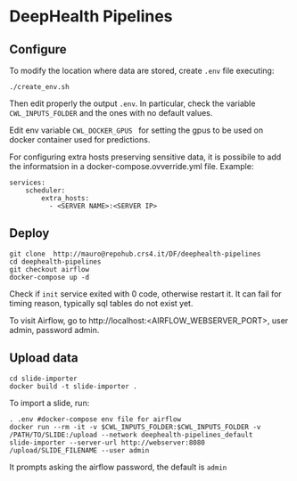 # DeepHealth Pipelines


## Configure

To modify the location where data are stored, create ```.env``` file executing:
```
./create_env.sh
```
Then edit properly the output ```.env```. In particular, check the variable ```CWL_INPUTS_FOLDER``` and the ones with no default values.


Edit env variable ```CWL_DOCKER_GPUS ``` for setting the gpus to be used on docker container used for predictions.


For configuring extra hosts preserving sensitive data, it is possibile to add the informatsion in a docker-compose.ovverride.yml file.
Example:

```
services:
    scheduler:
        extra_hosts:
          - <SERVER NAME>:<SERVER IP>
```


## Deploy

```
git clone  http://mauro@repohub.crs4.it/DF/deephealth-pipelines
cd deephealth-pipelines
git checkout airflow
docker-compose up -d
```

Check if ```init``` service exited with 0 code, otherwise restart it. It can fail for timing reason, typically sql tables do not exist yet.

To visit Airflow, go to http://localhost:<AIRFLOW_WEBSERVER_PORT>, user admin, password admin.



## Upload data

```
cd slide-importer
docker build -t slide-importer .
```

To import a slide, run:
```
. .env #docker-compose env file for airflow
docker run --rm -it -v $CWL_INPUTS_FOLDER:$CWL_INPUTS_FOLDER -v /PATH/TO/SLIDE:/upload --network deephealth-pipelines_default     slide-importer --server-url http://webserver:8080 /upload/SLIDE_FILENAME --user admin
```

It prompts asking the airflow password, the default is ```admin```




